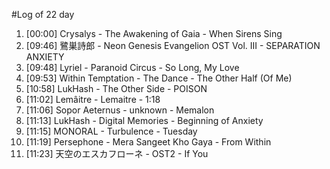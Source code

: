 #Log of 22 day

1. [00:00] Crysalys - The Awakening of Gaia - When Sirens Sing
1. [09:46] 鷺巣詩郎 - Neon Genesis Evangelion OST Vol. III - SEPARATION ANXIETY
1. [09:48] Lyriel - Paranoid Circus - So Long, My Love
1. [09:53] Within Temptation - The Dance - The Other Half (Of Me)
1. [10:58] LukHash - The Other Side - POISON
1. [11:02] Lemâitre - Lemaitre - 1:18
1. [11:06] Sopor Aeternus - unknown - Memalon
1. [11:13] LukHash - Digital Memories - Beginning of Anxiety
1. [11:15] MONORAL - Turbulence - Tuesday
1. [11:19] Persephone - Mera Sangeet Kho Gaya - From Within
1. [11:23] 天空のエスカフローネ - OST2 - If You
